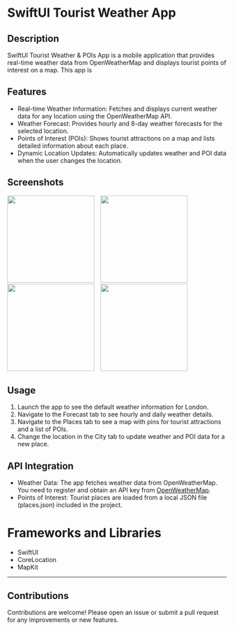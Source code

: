 # SwiftUI Tourist Weather App

## Description
SwiftUI Tourist Weather & POIs App is a mobile application that provides real-time weather data from OpenWeatherMap and displays tourist points of interest on a map. This app is 

## Features
+ Real-time Weather Information: Fetches and displays current weather data for any location using the OpenWeatherMap API.
+ Weather Forecast: Provides hourly and 8-day weather forecasts for the selected location.
+ Points of Interest (POIs): Shows tourist attractions on a map and lists detailed information about each place.
+ Dynamic Location Updates: Automatically updates weather and POI data when the user changes the location.

## Screenshots

<img src="https://github.com/ChitharaKarunasekera/SwiftUI-Tourist-Weather-App/assets/78892816/930b609d-b3c9-4f05-a357-1e3b59d5edc6" width="200" style="margin-right: 10px;">
<img src="https://github.com/ChitharaKarunasekera/SwiftUI-Tourist-Weather-App/assets/78892816/dfc87945-334d-4b67-ae95-13c5ad166889" width="200" style="margin-right: 10px;">
<img src="https://github.com/ChitharaKarunasekera/SwiftUI-Tourist-Weather-App/assets/78892816/86eec247-423e-4ea1-aa5a-9a974be88ef0" width="200" style="margin-right: 10px;">
<img src="https://github.com/ChitharaKarunasekera/SwiftUI-Tourist-Weather-App/assets/78892816/9705904e-43e4-4d60-904c-2cf1dc40e0ab"
width="200">

## Usage
1. Launch the app to see the default weather information for London.
2. Navigate to the Forecast tab to see hourly and daily weather details.
3. Navigate to the Places tab to see a map with pins for tourist attractions and a list of POIs.
4. Change the location in the City tab to update weather and POI data for a new place.

## API Integration
+ Weather Data: The app fetches weather data from OpenWeatherMap. You need to register and obtain an API key from [OpenWeatherMap](https://openweathermap.org/api).
+ Points of Interest: Tourist places are loaded from a local JSON file (places.json) included in the project.

# Frameworks and Libraries
+ SwiftUI
+ CoreLocation
+ MapKit

---
## Contributions
Contributions are welcome! Please open an issue or submit a pull request for any improvements or new features.
